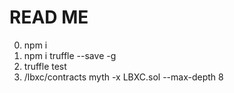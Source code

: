 READ ME
========
0. npm i
1. npm i truffle --save -g
2. truffle test
3. /lbxc/contracts  myth -x LBXC.sol --max-depth 8

